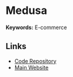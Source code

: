 # Medusa

**Keywords:** E-commerce

## Links

- [Code Repository](https://github.com/medusajs/medusa)
- [Main Website](https://medusajs.com)
